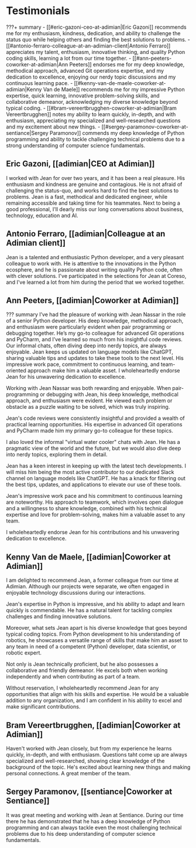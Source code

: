 # Testimonials
???+ summary
    - [[#eric-gazoni-ceo-at-adimian|Eric Gazoni]] recommends me for my enthusiasm, kindness, dedication, and ability to challenge the status quo while helping others and finding the best solutions to problems.
    - [[#antonio-ferraro-colleague-at-an-adimian-client|Antonio Ferraro]] appreciates my talent, enthusiasm, innovative thinking, and quality Python coding skills, learning a lot from our time together.
    - [[#ann-peeters-coworker-at-adimian|Ann Peeters]] endorses me for my deep knowledge, methodical approach, advanced Git operations expertise, and my dedication to excellence, enjoying our nerdy topic discussions and my continuous learning pace.
    - [[#kenny-van-de-maele-coworker-at-adimian|Kenny Van de Maele]] recommends me for my impressive Python expertise, quick learning, innovative problem-solving skills, and collaborative demeanor, acknowledging my diverse knowledge beyond typical coding.
    - [[#bram-vereertbrugghen-coworker-at-adimian|Bram Vereertbrugghen]] notes my ability to learn quickly, in-depth, and with enthusiasm, appreciating my specialized and well-researched questions and my excitement about new things.
    - [[#sergey-paramonov-coworker-at-sentiance|Sergey Paramonov]] commends my deep knowledge of Python programming and ability to tackle challenging technical problems due to a strong understanding of computer science fundamentals.

## Eric Gazoni, [[adimian|CEO at Adimian]]
I worked with Jean for over two years, and it has been a real pleasure. His enthusiasm and kindness are genuine and contagious. He is not afraid of challenging the status-quo, and works hard to find the best solutions to problems. Jean is a fast, methodical and dedicated engineer, while remaining accessible and taking time for his teammates. Next to being a good professional, I'll dearly miss our long conversations about business, technology, education and AI.

## Antonio Ferraro, [[adimian|Colleague at an Adimian client]]
Jean is a talented and enthusiastic Python developer, and a very pleasant colleague to work with.
He is attentive to the innovations in the Python ecosphere, and he is passionate about writing quality Python code, often with clever solutions. 
I've participated in the selections for Jean at Coreso, and I've learned a lot from him during the period that we worked together.

## Ann Peeters, [[adimian|Coworker at Adimian]]
??? summary
    I’ve had the pleasure of working with Jean Nassar in the role of a senior Python developer.
    His deep knowledge, methodical approach, and enthusiasm were particularly evident when pair programming or debugging together.
    He’s my go-to colleague for advanced Git operations and PyCharm, and I’ve learned so much from his insightful code reviews.
    Our informal chats, often diving deep into nerdy topics, are always enjoyable.
    Jean keeps us updated on language models like ChatGPT, sharing valuable tips and updates to take these tools to the next level.
    His impressive work pace, commitment to continuous learning, and team-oriented approach make him a valuable asset.
    I wholeheartedly endorse Jean for his unwavering dedication to excellence.

Working with Jean Nassar was both rewarding and enjoyable.
When pair-programming or debugging with Jean, his deep knowledge, methodical approach, and enthusiasm were evident.
He viewed each problem or obstacle as a puzzle waiting to be solved, which was truly inspiring.

Jean's code reviews were consistently insightful and provided a wealth of practical learning opportunities.
His expertise in advanced Git operations and PyCharm made him my primary go-to colleague for these topics.

I also loved the informal "virtual water cooler" chats with Jean.
He has a pragmatic view of the world and the future, but we would also dive deep into nerdy topics, exploring them in detail.

Jean has a keen interest in keeping up with the latest tech developments.
I will miss him being the most active contributor to our dedicated Slack channel on language models like ChatGPT.
He has a knack for filtering out the best tips, updates, and applications to elevate our use of these tools.

Jean's impressive work pace and his commitment to continuous learning are noteworthy.
His approach to teamwork, which involves open dialogue and a willingness to share knowledge,
combined with his technical expertise and love for problem-solving,
makes him a valuable asset to any team.

I wholeheartedly endorse Jean for his contributions and his unwavering dedication to excellence.

## Kenny Van de Maele, [[adimian|Coworker at Adimian]]

I am delighted to recommend Jean, a former colleague from our time at Adimian.
Although our projects were separate, we often engaged in enjoyable technology discussions during our interactions.

Jean's expertise in Python is impressive, and his ability to adapt and learn quickly is commendable.
He has a natural talent for tackling complex challenges and finding innovative solutions.

Moreover, what sets Jean apart is his diverse knowledge that goes beyond typical coding topics.
From Python development to his understanding of robotics,
he showcases a versatile range of skills that make him an asset to any team in need of a competent (Python) developer, data scientist, or robotic expert.

Not only is Jean technically proficient, but he also possesses a collaborative and friendly demeanor.
He excels both when working independently and when contributing as part of a team.

Without reservation, I wholeheartedly recommend Jean for any opportunities that align with his skills and expertise.
He would be a valuable addition to any organization, and I am confident in his ability to excel and make significant contributions.

## Bram Vereertbrugghen, [[adimian|Coworker at Adimian]]
Haven't worked with Jean closely, but from my experience he learns quickly, in-depth, and with enthusiasm.
Questions taht come up are always specialized and well-researched, showing clear knowledge of the background of the topic.
He's excited about learning new things and making personal connections.
A great member of the team.

## Sergey Paramonov, [[sentiance|Coworker at Sentiance]]
It was great meeting and working with Jean at Sentiance.
During our time there he has demonstrated that he has a deep knowledge of Python programming
and can always tackle even the most challenging technical problems due to his deep understanding of computer science fundamentals.
